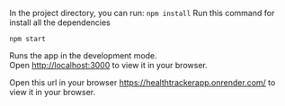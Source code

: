 

In the project directory, you can run:
`npm install`
Run this command for install all the dependencies

`npm start`

Runs the app in the development mode.\
Open [http://localhost:3000](http://localhost:3000) to view it in your browser.


Open this url in your browser https://healthtrackerapp.onrender.com/ to view it in your browser.

